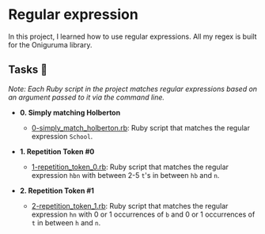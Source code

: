 # Regular expression

In this project, I learned how to use regular expressions. All my regex is built for the Oniguruma library.

## Tasks :page_with_curl:

_Note: Each Ruby script in the project matches regular expressions based on an argument passed to it via the command line._

* **0. Simply matching Holberton**
  * [0-simply_match_holberton.rb](./0-simply_match_holberton.rb): Ruby script that matches the regular expression `School`.

* **1. Repetition Token #0**
  * [1-repetition_token_0.rb](./1-repetition_token_0.rb): Ruby script that matches the regular expression `hbn` with between 2-5 `t`'s in between `hb` and `n`.

* **2. Repetition Token #1**
  * [2-repetition_token_1.rb](./2-repetition_token_1.rb): Ruby script that matches the regular expression `hn` with 0 or 1 occurrences of `b` and 0 or 1
  occurrences of `t` in between `h` and `n`.

